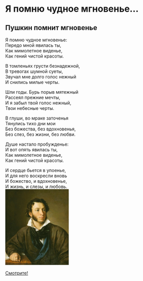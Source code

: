 # Я помню чудное мгновенье…
## Пушкин помнит мгновенье
Я помню чудное мгновенье:  
Передо мной явилась ты,  
Как мимолетное виденье,    
Как гений чистой красоты.  

В томленьях грусти безнадежной,  
В тревогах шумной суеты,  
Звучал мне долго голос нежный  
И снились милые черты.  

Шли годы. Бурь порыв мятежный  
Рассеял прежние мечты,  
И я забыл твой голос нежный,  
Твои небесные черты.  

В глуши, во мраке заточенья  
Тянулись тихо дни мои  
Без божества, без вдохновенья,  
Без слез, без жизни, без любви.  

Душе настало пробужденье:  
И вот опять явилась ты,  
Как мимолетное виденье,  
Как гений чистой красоты.  

И сердце бьется в упоенье,  
И для него воскресли вновь  
И божество, и вдохновенье,  
И жизнь, и слезы, и любовь.  
<img src="pushkin.jpg" width="200"/>

[Смотрите!](https://www.youtube.com/watch?v=xzETPZDV_F4)
